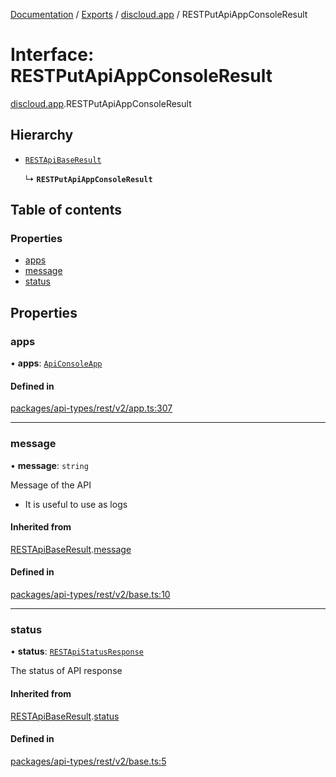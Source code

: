 [Documentation](../README.md) / [Exports](../modules.md) / [discloud.app](../modules/discloud_app.md) / RESTPutApiAppConsoleResult

# Interface: RESTPutApiAppConsoleResult

[discloud.app](../modules/discloud_app.md).RESTPutApiAppConsoleResult

## Hierarchy

- [`RESTApiBaseResult`](discloud_app.RESTApiBaseResult.md)

  ↳ **`RESTPutApiAppConsoleResult`**

## Table of contents

### Properties

- [apps](discloud_app.RESTPutApiAppConsoleResult.md#apps)
- [message](discloud_app.RESTPutApiAppConsoleResult.md#message)
- [status](discloud_app.RESTPutApiAppConsoleResult.md#status)

## Properties

### apps

• **apps**: [`ApiConsoleApp`](discloud_app.ApiConsoleApp.md)

#### Defined in

[packages/api-types/rest/v2/app.ts:307](https://github.com/discloud/discloud.app/blob/824e86a/packages/api-types/rest/v2/app.ts#L307)

___

### message

• **message**: `string`

Message of the API
- It is useful to use as logs

#### Inherited from

[RESTApiBaseResult](discloud_app.RESTApiBaseResult.md).[message](discloud_app.RESTApiBaseResult.md#message)

#### Defined in

[packages/api-types/rest/v2/base.ts:10](https://github.com/discloud/discloud.app/blob/824e86a/packages/api-types/rest/v2/base.ts#L10)

___

### status

• **status**: [`RESTApiStatusResponse`](../modules/discloud_app.md#restapistatusresponse)

The status of API response

#### Inherited from

[RESTApiBaseResult](discloud_app.RESTApiBaseResult.md).[status](discloud_app.RESTApiBaseResult.md#status)

#### Defined in

[packages/api-types/rest/v2/base.ts:5](https://github.com/discloud/discloud.app/blob/824e86a/packages/api-types/rest/v2/base.ts#L5)
